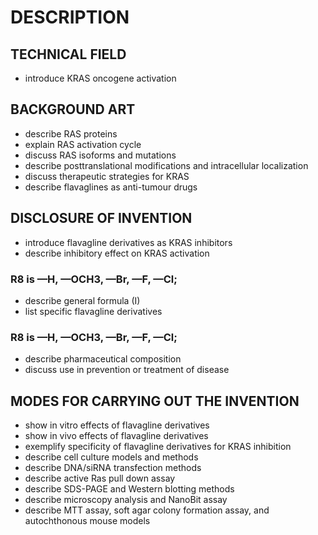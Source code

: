 # DESCRIPTION

## TECHNICAL FIELD

- introduce KRAS oncogene activation

## BACKGROUND ART

- describe RAS proteins
- explain RAS activation cycle
- discuss RAS isoforms and mutations
- describe posttranslational modifications and intracellular localization
- discuss therapeutic strategies for KRAS
- describe flavaglines as anti-tumour drugs

## DISCLOSURE OF INVENTION

- introduce flavagline derivatives as KRAS inhibitors
- describe inhibitory effect on KRAS activation

### R8 is —H, —OCH3, —Br, —F, —Cl;

- describe general formula (I)
- list specific flavagline derivatives

### R8 is —H, —OCH3, —Br, —F, —Cl;

- describe pharmaceutical composition
- discuss use in prevention or treatment of disease

## MODES FOR CARRYING OUT THE INVENTION

- show in vitro effects of flavagline derivatives
- show in vivo effects of flavagline derivatives
- exemplify specificity of flavagline derivatives for KRAS inhibition
- describe cell culture models and methods
- describe DNA/siRNA transfection methods
- describe active Ras pull down assay
- describe SDS-PAGE and Western blotting methods
- describe microscopy analysis and NanoBit assay
- describe MTT assay, soft agar colony formation assay, and autochthonous mouse models

